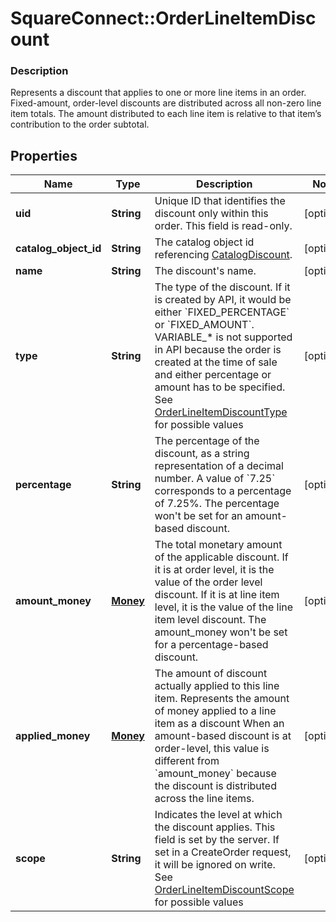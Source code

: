 # SquareConnect::OrderLineItemDiscount

### Description

Represents a discount that applies to one or more line items in an order.  Fixed-amount, order-level discounts are distributed across all non-zero line item totals. The amount distributed to each line item is relative to that item’s contribution to the order subtotal.

## Properties
Name | Type | Description | Notes
------------ | ------------- | ------------- | -------------
**uid** | **String** | Unique ID that identifies the discount only within this order.  This field is read-only. | [optional] 
**catalog_object_id** | **String** | The catalog object id referencing [CatalogDiscount](#type-catalogdiscount). | [optional] 
**name** | **String** | The discount&#39;s name. | [optional] 
**type** | **String** | The type of the discount. If it is created by API, it would be either &#x60;FIXED_PERCENTAGE&#x60; or &#x60;FIXED_AMOUNT&#x60;.  VARIABLE_* is not supported in API because the order is created at the time of sale and either percentage or amount has to be specified. See [OrderLineItemDiscountType](#type-orderlineitemdiscounttype) for possible values | [optional] 
**percentage** | **String** | The percentage of the discount, as a string representation of a decimal number. A value of &#x60;7.25&#x60; corresponds to a percentage of 7.25%.  The percentage won&#39;t be set for an amount-based discount. | [optional] 
**amount_money** | [**Money**](Money.md) | The total monetary amount of the applicable discount. If it is at order level, it is the value of the order level discount. If it is at line item level, it is the value of the line item level discount.  The amount_money won&#39;t be set for a percentage-based discount. | [optional] 
**applied_money** | [**Money**](Money.md) | The amount of discount actually applied to this line item.  Represents the amount of money applied to a line item as a discount When an amount-based discount is at order-level, this value is different from &#x60;amount_money&#x60; because the discount is distributed across the line items. | [optional] 
**scope** | **String** | Indicates the level at which the discount applies. This field is set by the server. If set in a CreateOrder request, it will be ignored on write. See [OrderLineItemDiscountScope](#type-orderlineitemdiscountscope) for possible values | [optional] 


